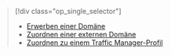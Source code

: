 > [!div class="op_single_selector"]
> * [Erwerben einer Domäne](../articles/app-service/custom-dns-web-site-buydomains-web-app.md)
> * [Zuordnen einer externen Domäne](../articles/app-service/app-service-web-tutorial-custom-domain.md)
> * [Zuordnen zu einem Traffic Manager-Profil](../articles/app-service/web-sites-traffic-manager-custom-domain-name.md)
> 
> 

